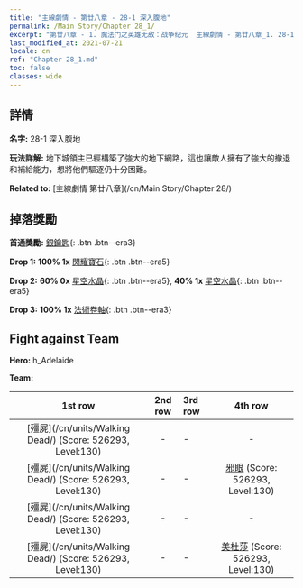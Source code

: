 ```yaml
---
title: "主線劇情 - 第廿八章 - 28-1 深入腹地"
permalink: /Main Story/Chapter 28_1/
excerpt: "第廿八章 - 1. 魔法门之英雄无敌：战争纪元  主線劇情 - 第廿八章_1. 28-1 深入腹地"
last_modified_at: 2021-07-21
locale: cn
ref: "Chapter 28_1.md"
toc: false
classes: wide
---
```


## 詳情

 **名字:** 28-1 深入腹地

 **玩法詳解:** 地下城領主已經構築了強大的地下網路，這也讓敵人擁有了強大的撤退和補給能力，想將他們驅逐仍十分困難。

 **Related to:** [主線劇情 第廿八章](/cn/Main Story/Chapter 28/)

## 掉落獎勵

 **首通獎勵:** [銀鑰匙](/cn/Items/con_693/){: .btn .btn--era3}

 **Drop 1:** **100% 1x** [閃耀寶石](/cn/Items/mat_100/){: .btn .btn--era5}

 **Drop 2:** **60% 0x** [星空水晶](/cn/Items/mat_94/){: .btn .btn--era5}, **40% 1x** [星空水晶](/cn/Items/mat_94/){: .btn .btn--era5}

 **Drop 3:** **100% 1x** [法術卷軸](/cn/Items/con_694/){: .btn .btn--era3}


## Fight against Team
 **Hero:** h_Adelaide

 **Team:**


  | 1st row | 2nd row | 3rd row | 4th row |
  |:----:|:----:|:----|:----:|
  | [殭屍](/cn/units/Walking Dead/) (Score: 526293, Level:130)  | - | - | - |
  | [殭屍](/cn/units/Walking Dead/) (Score: 526293, Level:130)  | - | - | [邪眼](/cn/units/Beholder/) (Score: 526293, Level:130)  |
  | [殭屍](/cn/units/Walking Dead/) (Score: 526293, Level:130)  | - | - | - |
  | [殭屍](/cn/units/Walking Dead/) (Score: 526293, Level:130)  | - | - | [美杜莎](/cn/units/Medusa/) (Score: 526293, Level:130)  |


